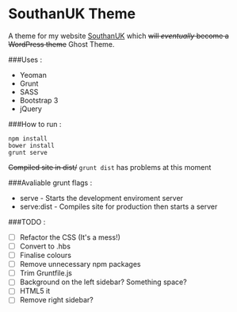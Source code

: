 # SouthanUK Theme
A theme for my website [SouthanUK](http://www.southanuk.co.uk) which ~~will *eventually* become a WordPress theme~~ Ghost Theme.

###Uses :
 - Yeoman
 - Grunt
 - SASS
 - Bootstrap 3
 - jQuery

###How to run :
```
npm install
bower install
grunt serve 
```
~~Compiled site in dist/~~ ```grunt dist``` has problems at this moment

###Avaliable grunt flags :
 - serve - Starts the development enviroment server 
 - serve:dist - Compiles site for production then starts a server


###TODO :
  - [ ] Refactor the CSS (It's a mess!)
  - [ ] Convert to .hbs
  - [ ] Finalise colours
  - [ ] Remove unnecessary npm packages
  - [ ] Trim Gruntfile.js
  - [ ] Background on the left sidebar? Something space?
  - [ ] HTML5 it 
  - [ ] Remove right sidebar?